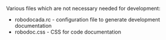 Various files which are not necessary needed for development:

- robodocada.rc - configuration file to generate development documentation
- robodoc.css - CSS for code documentation

